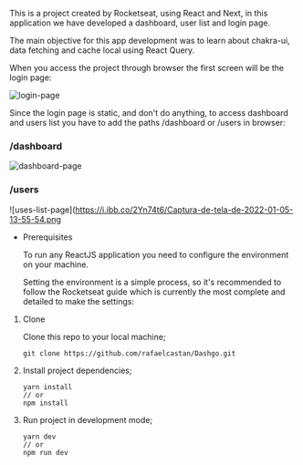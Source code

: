 This is a project created by Rocketseat, using React and Next, in this application we have developed a dashboard, user list and login page.

The main objective for this app development was to learn about chakra-ui, data fetching and cache local using React Query.


When you access the project through browser the first screen will be the login page:


![login-page](https://i.ibb.co/jHyhnhx/Captura-de-tela-de-2022-01-05-13-50-02.png)

Since the login page is static, and don't do anything, to access dashboard and users list you have to add the paths /dashboard or /users in browser:

### /dashboard

![dashboard-page](https://i.ibb.co/0Fs240m/Captura-de-tela-de-2022-01-05-13-54-06.png)

### /users

![uses-list-page](https://i.ibb.co/2Yn74t6/Captura-de-tela-de-2022-01-05-13-55-54.png


- Prerequisites

  To run any ReactJS application you need to configure the environment on your machine.

  Setting the environment is a simple process, so it's recommended to follow the Rocketseat guide which is currently the most complete and detailed to make the settings:

1. Clone

   

   Clone this repo to your local machine;

   

   ```
   git clone https://github.com/rafaelcastan/Dashgo.git
   ```

   

2. Install project dependencies;

   

   ```
   yarn install
   // or
   npm install
   ```

   

3. Run project in development mode;

   

   ```
   yarn dev
   // or
   npm run dev
   ```

   

